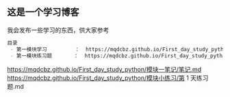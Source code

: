 ## 这是一个学习博客

我会发布一些学习的东西，供大家参考

```markdown
目录
 - 第一模块学习         ：  https://mqdcbz.github.io/First_day_study_python/模块一笔记/笔记.md
 - 第一模块练习题       ：  https://mqdcbz.github.io/First_day_study_python/模块小练习/第 1 天练习题.md
```
 https://mqdcbz.github.io/First_day_study_python/模块一笔记/笔记.md
 https://mqdcbz.github.io/First_day_study_python/模块小练习/第 1 天练习题.md
